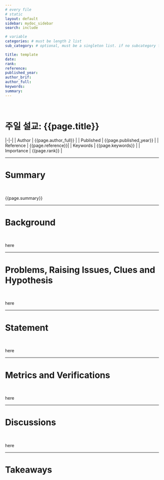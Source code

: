 ```yaml
---
# every file
# static
layout: default
sidebar: mydoc_sidebar
search: include

# variable
categories: # must be length 2 list
sub_category: # optional, must be a singleton list. if no subcategory filled, it will regareded in listed page in sidebar page

title: template
date:
rank:
reference:
published_year:
author_brif:
author_full:
keywords:
summary:
---
```


<br>

# 주일 설교: {{page.title}}

|-|-|
| Author | {{page.author_full}} |
| Published | {{page.published_year}} |
| Reference | {{page.reference}}|
| Keywords | {{page.keywords}} |
| Importance | {{page.rank}} |

---

# Summary

<br>

{{page.summary}}

---

# Background

<br>

here

---

# Problems, Raising Issues, Clues and Hypothesis

<br>

here

---

# Statement

<br>

here

---

# Metrics and Verifications

<br>

here

---

# Discussions

<br>

here

---

# Takeaways
